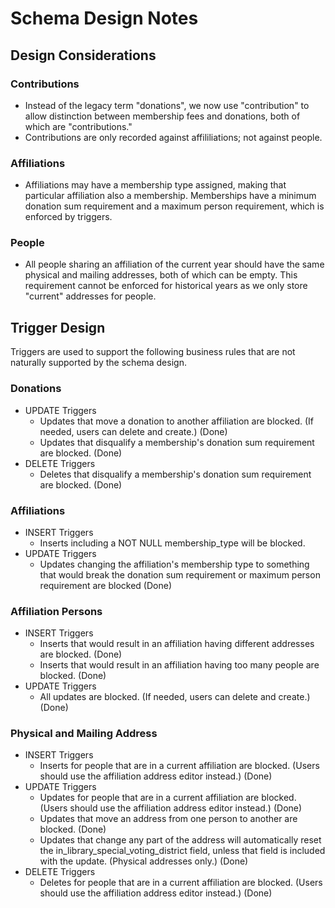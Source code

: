 # Schema Design Notes

## Design Considerations

### Contributions

* Instead of the legacy term "donations", we now use "contribution" to allow   distinction between membership fees and donations, both of which are   "contributions."
* Contributions are only recorded against affililiations; not against people.

### Affiliations

* Affiliations may have a membership type assigned, making that particular affiliation also a membership. Memberships have a minimum donation sum requirement and a maximum person requirement, which is enforced by triggers.

### People

* All people sharing an affiliation of the current year should have the same physical and mailing addresses, both of which can be empty. This requirement cannot be enforced for historical years as we only store "current" addresses for people.

## Trigger Design

Triggers are used to support the following business rules that are not naturally supported by the schema design.

### Donations

* UPDATE Triggers
    * Updates that move a donation to another affiliation are blocked. (If needed, users can delete and create.) (Done)
    * Updates that disqualify a membership's donation sum requirement are blocked. (Done)
* DELETE Triggers
    * Deletes that disqualify a membership's donation sum requirement are blocked. (Done)

### Affiliations
* INSERT Triggers
    * Inserts including a NOT NULL membership_type will be blocked.
* UPDATE Triggers
    * Updates changing the affiliation's membership type to something that would break the donation sum requirement or maximum person requirement are blocked (Done)

### Affiliation Persons

* INSERT Triggers
    * Inserts that would result in an affiliation having different addresses are blocked. (Done)
    * Inserts that would result in an affiliation having too many people are blocked. (Done)
* UPDATE Triggers
    * All updates are blocked. (If needed, users can delete and create.) (Done)

### Physical and Mailing Address

* INSERT Triggers
    * Inserts for people that are in a current affiliation are blocked. (Users should use the affiliation address editor instead.) (Done)
* UPDATE Triggers
    * Updates for people that are in a current affiliation are blocked. (Users should use the affiliation address editor instead.) (Done)
    * Updates that move an address from one person to another are blocked. (Done)
    * Updates that change any part of the address will automatically reset the in_library_special_voting_district field, unless that field is included with the update. (Physical addresses only.) (Done)
* DELETE Triggers
    * Deletes for people that are in a current affiliation are blocked. (Users should use the affiliation address editor instead.) (Done)
